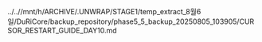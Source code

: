 ../..//mnt/h/ARCHIVE/.UNWRAP/STAGE1/temp_extract_8월6일/DuRiCore/backup_repository/phase5_5_backup_20250805_103905/CURSOR_RESTART_GUIDE_DAY10.md
